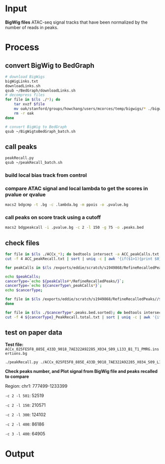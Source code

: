 # Input
**BigWig files**
ATAC-seq signal tracks that have been normalized by the number of reads in peaks. 
# Process
## convert BigWig to BedGraph
```bash
# download BigWigs
bigWigLinks.txt
downloadLinks.sh
qsub ~/BedGraph/downloadLinks.sh
# decompress files
for file in $(ls ./*); do
	tar xvzf $file
	mv oak/stanford/groups/howchang/users/mcorces/temp/bigwigs/* ./bigwigs
	rm -r oak
done
```
```bash
# convert BigWig to BedGraph
qsub ~/BigWigtoBedGraph_batch.sh
```
## call peaks
```bash
peakRecall.py
qsub ~/peakRecall_batch.sh
```
### build local bias track from control
### compare ATAC signal and local lambda to get the scores in pvalue or qvalue
```bash
macs2 bdgcmp -t .bg -c .lambda.bg -m ppois -o .pvalue.bg
```
### call peaks on score track using a cutoff
```bash
macs2 bdgpeakcall -i .pvalue.bg -c 2 -l 150 -g 75 -o .peaks.bed
```
## check files
```bash
for file in $(ls ./ACCx_*); do bedtools intersect -a ACC_peakCalls.txt.sorted -b $file -f 0.5 -u >> ACC_peakRecall.txt; done
cut -f 4 ACC_peakRecall.txt | sort | uniq -c | awk '{if($1>1){print $0}}' | wc -l
```
```bash
for peakCalls in $(ls /exports/eddie/scratch/s1949868/RefineRecalledPeaks/*.txt.sorted); do 

echo $peakCalls; 
cancerType=`echo ${peakCalls#*/RefineRecalledPeaks/}`; 
cancerType=`echo ${cancerType%_peakCalls*}`;
echo $cancerType; 

for file in $(ls /exports/eddie/scratch/s1949868/RefineRecalledPeaks//$cancerType*.peaks.bed.sorted); do bedtools intersect -a $peakCalls -b $file -f 0.5 -u >> ${cancerType}_PeakRecall.total.txt; done
done

for file in $(ls ./$cancerType*.peaks.bed.sorted); do bedtools intersect -a $peakCalls -b $file -f 0.5 -u >> ${cancerType}_PeakRecall.total.txt; done
cut -f 4 ${cancerType}_PeakRecall.total.txt | sort | uniq -c | awk '{if($1>1){print $0}}' | wc -l
```
## test on paper data
**Test file:** `ACCx_025FE5F8_885E_433D_9018_7AE322A92285_X034_S09_L133_B1_T1_PMRG.insertions.bg`
```bash
./peakRecall.py ./ACCx_025FE5F8_885E_433D_9018_7AE322A92285_X034_S09_L133_B1_T1_PMRG.insertions.bg
```
**Check peaks number, and Plot signal from BigWig file and peaks recalled to compare**

Region: chr1: 777499-1233399

`-c 2 -l 501`: 52519 


`-c 2 -l 150`: 210571

`-c 2 -l 300`: 124102

`-c 2 -l 400`: 86186


`-c 3 -l 400`: 64905 
# Output
<!--stackedit_data:
eyJoaXN0b3J5IjpbLTQ3NDc4Nzg0OCwxNjg2NjQ1NjQ1LC0yMD
k3OTI3OTc2LC0zMDk4MjQ2NDEsLTk1NDg4NjgzNiwyMDUyOTU5
MzQ3LC01MjYxNDg2MDQsMTMyNzYzNTI0NiwtMTcyODI3MTQ3OC
wtMTI0ODY5MTgzNywzMTcxMDI0NDgsLTcwNzQ5MzUyNCwzMTcx
MDI0NDgsMTgwOTk2MjE0MiwtMTg2NDM5NTIyNSwxMzUzNzkyOD
IzLDEwNzUyNTI2MSwtMTg0OTYyMjAxMSwtMTg5OTE4OTQ3Niwt
OTg0OTY4MTQyXX0=
-->